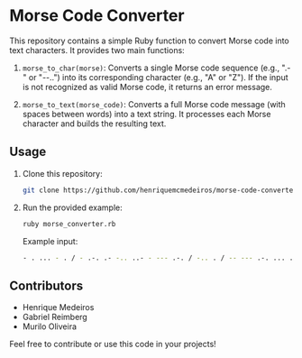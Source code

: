 # Morse Code Converter

This repository contains a simple Ruby function to convert Morse code into text characters. It provides two main functions:

1. `morse_to_char(morse)`: Converts a single Morse code sequence (e.g., ".-" or "--..") into its corresponding character (e.g., "A" or "Z"). If the input is not recognized as valid Morse code, it returns an error message.

2. `morse_to_text(morse_code)`: Converts a full Morse code message (with spaces between words) into a text string. It processes each Morse character and builds the resulting text.

## Usage

1. Clone this repository:

   ```bash
   git clone https://github.com/henriquemcmedeiros/morse-code-converter.git
   ```
2. Run the provided example:
   ```bash
   ruby morse_converter.rb
   ```
   Example input:
   ```bash
   - . ... - . / - .-. .- -.. ..- - --- .-. / -.. . / -- --- .-. ... .
   ```
## Contributors
- Henrique Medeiros
- Gabriel Reimberg
- Murilo Oliveira

Feel free to contribute or use this code in your projects!
